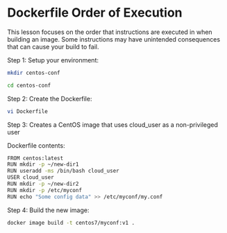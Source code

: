 # Dockerfile Order of Execution


This lesson focuses on the order that instructions are executed in when building an image. Some instructions may have unintended consequences that can cause your build to fail.

Step 1: Setup your environment:

```bash
mkdir centos-conf
```

```bash
cd centos-conf
```


Step 2: Create the Dockerfile:

```bash
vi Dockerfile
```

Step 3: Creates a CentOS image that uses cloud_user as a non-privileged user

Dockerfile contents:

```bash
FROM centos:latest
RUN mkdir -p ~/new-dir1
RUN useradd -ms /bin/bash cloud_user
USER cloud_user
RUN mkdir -p ~/new-dir2
RUN mkdir -p /etc/myconf
RUN echo "Some config data" >> /etc/myconf/my.conf
```


Step 4: Build the new image:

```bash
docker image build -t centos7/myconf:v1 .
```


